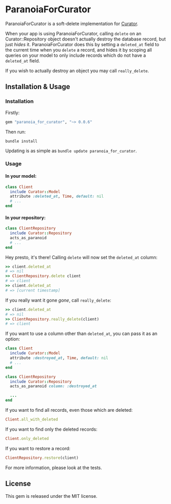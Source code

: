 # ParanoiaForCurator

ParanoiaForCurator is a soft-delete implementation for [Curator](https://github.com/braintree/curator).

When your app is using ParanoiaForCurator, calling `delete` on an Curator::Repository object doesn't actually destroy the database record, but just *hides* it. ParanoiaForCurator does this by setting a `deleted_at` field to the current time when you `delete` a record, and hides it by scoping all queries on your model to only include records which do not have a `deleted_at` field.

If you wish to actually destroy an object you may call `really_delete`.

## Installation & Usage

### Installation

Firstly:

``` ruby
gem "paranoia_for_curator", "~> 0.0.6"
```

Then run:

``` shell
bundle install
```

Updating is as simple as `bundle update paranoia_for_curator`.

### Usage

#### In your model:

``` ruby
class Client
  include Curator::Model
  attribute :deleted_at, Time, default: nil
  # ...
end
```

#### In your repository:

``` ruby
class ClientRepository
  include Curator::Repository
  acts_as_paranoid
  # ...
end
```

Hey presto, it's there! Calling `delete` will now set the `deleted_at` column:


``` ruby
>> client.deleted_at
# => nil
>> ClientRepository.delete client
# => client
>> client.deleted_at
# => [current timestamp]
```

If you really want it gone *gone*, call `really_delete`:

``` ruby
>> client.deleted_at
# => nil
>> ClientRepository.really_delete(client)
# => client
```

If you want to use a column other than `deleted_at`, you can pass it as an option:

``` ruby
class Client
  include Curator::Model
  attribute :destroyed_at, Time, default: nil
  # ...
end

class ClientRepository
  include Curator::Repository
  acts_as_paranoid column: :destroyed_at

  ...
end
```

If you want to find all records, even those which are deleted:

``` ruby
Client.all_with_deleted
```

If you want to find only the deleted records:

``` ruby
Client.only_deleted
```

If you want to restore a record:

``` ruby
ClientRepository.restore(client)
```

For more information, please look at the tests.

## License

This gem is released under the MIT license.
